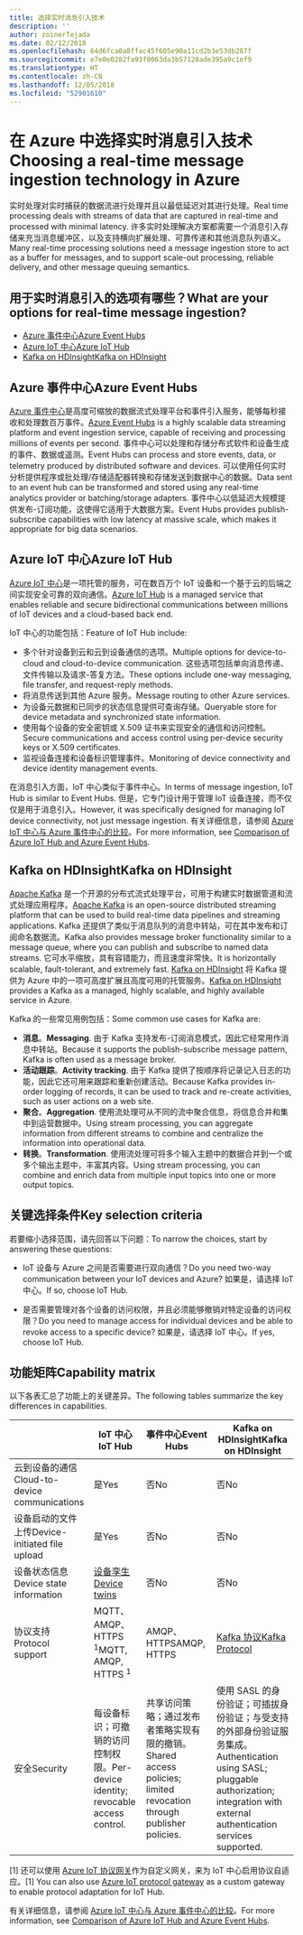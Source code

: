 ```yaml
---
title: 选择实时消息引入技术
description: ''
author: zoinerTejada
ms.date: 02/12/2018
ms.openlocfilehash: 64d6fca0a8ffac45f605e90a11cd2b3e53db287f
ms.sourcegitcommit: e7e0e0282fa93f0063da3b57128ade395a9c1ef9
ms.translationtype: HT
ms.contentlocale: zh-CN
ms.lasthandoff: 12/05/2018
ms.locfileid: "52901610"
---
```

# <a name="choosing-a-real-time-message-ingestion-technology-in-azure"></a><span data-ttu-id="f404a-102">在 Azure 中选择实时消息引入技术</span><span class="sxs-lookup"><span data-stu-id="f404a-102">Choosing a real-time message ingestion technology in Azure</span></span>

<span data-ttu-id="f404a-103">实时处理对实时捕获的数据流进行处理并且以最低延迟对其进行处理。</span><span class="sxs-lookup"><span data-stu-id="f404a-103">Real time processing deals with streams of data that are captured in real-time and processed with minimal latency.</span></span> <span data-ttu-id="f404a-104">许多实时处理解决方案都需要一个消息引入存储来充当消息缓冲区，以及支持横向扩展处理、可靠传递和其他消息队列语义。</span><span class="sxs-lookup"><span data-stu-id="f404a-104">Many real-time processing solutions need a message ingestion store to act as a buffer for messages, and to support scale-out processing, reliable delivery, and other message queuing semantics.</span></span> 

## <a name="what-are-your-options-for-real-time-message-ingestion"></a><span data-ttu-id="f404a-105">用于实时消息引入的选项有哪些？</span><span class="sxs-lookup"><span data-stu-id="f404a-105">What are your options for real-time message ingestion?</span></span>

- [<span data-ttu-id="f404a-106">Azure 事件中心</span><span class="sxs-lookup"><span data-stu-id="f404a-106">Azure Event Hubs</span></span>](/azure/event-hubs/)
- [<span data-ttu-id="f404a-107">Azure IoT 中心</span><span class="sxs-lookup"><span data-stu-id="f404a-107">Azure IoT Hub</span></span>](/azure/iot-hub/)
- [<span data-ttu-id="f404a-108">Kafka on HDInsight</span><span class="sxs-lookup"><span data-stu-id="f404a-108">Kafka on HDInsight</span></span>](/azure/hdinsight/kafka/apache-kafka-get-started)

## <a name="azure-event-hubs"></a><span data-ttu-id="f404a-109">Azure 事件中心</span><span class="sxs-lookup"><span data-stu-id="f404a-109">Azure Event Hubs</span></span>

<span data-ttu-id="f404a-110">[Azure 事件中心](/azure/event-hubs/)是高度可缩放的数据流式处理平台和事件引入服务，能够每秒接收和处理数百万事件。</span><span class="sxs-lookup"><span data-stu-id="f404a-110">[Azure Event Hubs](/azure/event-hubs/) is a highly scalable data streaming platform and event ingestion service, capable of receiving and processing millions of events per second.</span></span> <span data-ttu-id="f404a-111">事件中心可以处理和存储分布式软件和设备生成的事件、数据或遥测。</span><span class="sxs-lookup"><span data-stu-id="f404a-111">Event Hubs can process and store events, data, or telemetry produced by distributed software and devices.</span></span> <span data-ttu-id="f404a-112">可以使用任何实时分析提供程序或批处理/存储适配器转换和存储发送到数据中心的数据。</span><span class="sxs-lookup"><span data-stu-id="f404a-112">Data sent to an event hub can be transformed and stored using any real-time analytics provider or batching/storage adapters.</span></span> <span data-ttu-id="f404a-113">事件中心以低延迟大规模提供发布-订阅功能，这使得它适用于大数据方案。</span><span class="sxs-lookup"><span data-stu-id="f404a-113">Event Hubs provides publish-subscribe capabilities with low latency at massive scale, which makes it appropriate for big data scenarios.</span></span>

## <a name="azure-iot-hub"></a><span data-ttu-id="f404a-114">Azure IoT 中心</span><span class="sxs-lookup"><span data-stu-id="f404a-114">Azure IoT Hub</span></span>

<span data-ttu-id="f404a-115">[Azure IoT 中心](/azure/iot-hub/)是一项托管的服务，可在数百万个 IoT 设备和一个基于云的后端之间实现安全可靠的双向通信。</span><span class="sxs-lookup"><span data-stu-id="f404a-115">[Azure IoT Hub](/azure/iot-hub/) is a managed service that enables reliable and secure bidirectional communications between millions of IoT devices and a cloud-based back end.</span></span>

<span data-ttu-id="f404a-116">IoT 中心的功能包括：</span><span class="sxs-lookup"><span data-stu-id="f404a-116">Feature of IoT Hub include:</span></span>

* <span data-ttu-id="f404a-117">多个针对设备到云和云到设备通信的选项。</span><span class="sxs-lookup"><span data-stu-id="f404a-117">Multiple options for device-to-cloud and cloud-to-device communication.</span></span> <span data-ttu-id="f404a-118">这些选项包括单向消息传递、文件传输以及请求-答复方法。</span><span class="sxs-lookup"><span data-stu-id="f404a-118">These options include one-way messaging, file transfer, and request-reply methods.</span></span>
* <span data-ttu-id="f404a-119">将消息传送到其他 Azure 服务。</span><span class="sxs-lookup"><span data-stu-id="f404a-119">Message routing to other Azure services.</span></span>
* <span data-ttu-id="f404a-120">为设备元数据和已同步的状态信息提供可查询存储。</span><span class="sxs-lookup"><span data-stu-id="f404a-120">Queryable store for device metadata and synchronized state information.</span></span>
* <span data-ttu-id="f404a-121">使用每个设备的安全密钥或 X.509 证书来实现安全的通信和访问控制。</span><span class="sxs-lookup"><span data-stu-id="f404a-121">Secure communications and access control using per-device security keys or X.509 certificates.</span></span>
* <span data-ttu-id="f404a-122">监视设备连接和设备标识管理事件。</span><span class="sxs-lookup"><span data-stu-id="f404a-122">Monitoring of device connectivity and device identity management events.</span></span>

<span data-ttu-id="f404a-123">在消息引入方面，IoT 中心类似于事件中心。</span><span class="sxs-lookup"><span data-stu-id="f404a-123">In terms of message ingestion, IoT Hub is similar to Event Hubs.</span></span> <span data-ttu-id="f404a-124">但是，它专门设计用于管理 IoT 设备连接，而不仅仅是用于消息引入。</span><span class="sxs-lookup"><span data-stu-id="f404a-124">However, it was specifically designed for managing IoT device connectivity, not just message ingestion.</span></span> <span data-ttu-id="f404a-125">有关详细信息，请参阅 [Azure IoT 中心与 Azure 事件中心的比较](/azure/iot-hub/iot-hub-compare-event-hubs)。</span><span class="sxs-lookup"><span data-stu-id="f404a-125">For more information, see [Comparison of Azure IoT Hub and Azure Event Hubs](/azure/iot-hub/iot-hub-compare-event-hubs).</span></span> 

## <a name="kafka-on-hdinsight"></a><span data-ttu-id="f404a-126">Kafka on HDInsight</span><span class="sxs-lookup"><span data-stu-id="f404a-126">Kafka on HDInsight</span></span>

<span data-ttu-id="f404a-127">[Apache Kafka](https://kafka.apache.org/) 是一个开源的分布式流式处理平台，可用于构建实时数据管道和流式处理应用程序。</span><span class="sxs-lookup"><span data-stu-id="f404a-127">[Apache Kafka](https://kafka.apache.org/) is an open-source distributed streaming platform that can be used to build real-time data pipelines and streaming applications.</span></span> <span data-ttu-id="f404a-128">Kafka 还提供了类似于消息队列的消息中转站，可在其中发布和订阅命名数据流。</span><span class="sxs-lookup"><span data-stu-id="f404a-128">Kafka also provides message broker functionality similar to a message queue, where you can publish and subscribe to named data streams.</span></span> <span data-ttu-id="f404a-129">它可水平缩放，具有容错能力，而且速度非常快。</span><span class="sxs-lookup"><span data-stu-id="f404a-129">It is horizontally scalable, fault-tolerant, and extremely fast.</span></span> <span data-ttu-id="f404a-130">[Kafka on HDInsight](/azure/hdinsight/kafka/apache-kafka-get-started) 将 Kafka 提供为 Azure 中的一项可高度扩展且高度可用的托管服务。</span><span class="sxs-lookup"><span data-stu-id="f404a-130">[Kafka on HDInsight](/azure/hdinsight/kafka/apache-kafka-get-started) provides a Kafka as a managed, highly scalable, and highly available service in Azure.</span></span> 

<span data-ttu-id="f404a-131">Kafka 的一些常见用例包括：</span><span class="sxs-lookup"><span data-stu-id="f404a-131">Some common use cases for Kafka are:</span></span>

* <span data-ttu-id="f404a-132">**消息**。</span><span class="sxs-lookup"><span data-stu-id="f404a-132">**Messaging**.</span></span> <span data-ttu-id="f404a-133">由于 Kafka 支持发布-订阅消息模式，因此它经常用作消息中转站。</span><span class="sxs-lookup"><span data-stu-id="f404a-133">Because it supports the publish-subscribe message pattern, Kafka is often used as a message broker.</span></span>
* <span data-ttu-id="f404a-134">**活动跟踪**。</span><span class="sxs-lookup"><span data-stu-id="f404a-134">**Activity tracking**.</span></span> <span data-ttu-id="f404a-135">由于 Kafka 提供了按顺序将记录记入日志的功能，因此它还可用来跟踪和重新创建活动。</span><span class="sxs-lookup"><span data-stu-id="f404a-135">Because Kafka provides in-order logging of records, it can be used to track and re-create activities, such as user actions on a web site.</span></span>
* <span data-ttu-id="f404a-136">**聚合**。</span><span class="sxs-lookup"><span data-stu-id="f404a-136">**Aggregation**.</span></span> <span data-ttu-id="f404a-137">使用流处理可从不同的流中聚合信息，将信息合并和集中到运营数据中。</span><span class="sxs-lookup"><span data-stu-id="f404a-137">Using stream processing, you can aggregate information from different streams to combine and centralize the information into operational data.</span></span>
* <span data-ttu-id="f404a-138">**转换**。</span><span class="sxs-lookup"><span data-stu-id="f404a-138">**Transformation**.</span></span> <span data-ttu-id="f404a-139">使用流处理可将多个输入主题中的数据合并到一个或多个输出主题中，丰富其内容。</span><span class="sxs-lookup"><span data-stu-id="f404a-139">Using stream processing, you can combine and enrich data from multiple input topics into one or more output topics.</span></span>

## <a name="key-selection-criteria"></a><span data-ttu-id="f404a-140">关键选择条件</span><span class="sxs-lookup"><span data-stu-id="f404a-140">Key selection criteria</span></span>

<span data-ttu-id="f404a-141">若要缩小选择范围，请先回答以下问题：</span><span class="sxs-lookup"><span data-stu-id="f404a-141">To narrow the choices, start by answering these questions:</span></span>

- <span data-ttu-id="f404a-142">IoT 设备与 Azure 之间是否需要进行双向通信？</span><span class="sxs-lookup"><span data-stu-id="f404a-142">Do you need two-way communication between your IoT devices and Azure?</span></span> <span data-ttu-id="f404a-143">如果是，请选择 IoT 中心。</span><span class="sxs-lookup"><span data-stu-id="f404a-143">If so, choose IoT Hub.</span></span>

- <span data-ttu-id="f404a-144">是否需要管理对各个设备的访问权限，并且必须能够撤销对特定设备的访问权限？</span><span class="sxs-lookup"><span data-stu-id="f404a-144">Do you need to manage access for individual devices and be able to revoke access to a specific device?</span></span> <span data-ttu-id="f404a-145">如果是，请选择 IoT 中心。</span><span class="sxs-lookup"><span data-stu-id="f404a-145">If yes, choose IoT Hub.</span></span>

## <a name="capability-matrix"></a><span data-ttu-id="f404a-146">功能矩阵</span><span class="sxs-lookup"><span data-stu-id="f404a-146">Capability matrix</span></span>

<span data-ttu-id="f404a-147">以下各表汇总了功能上的关键差异。</span><span class="sxs-lookup"><span data-stu-id="f404a-147">The following tables summarize the key differences in capabilities.</span></span> 

| | <span data-ttu-id="f404a-148">IoT 中心</span><span class="sxs-lookup"><span data-stu-id="f404a-148">IoT Hub</span></span> | <span data-ttu-id="f404a-149">事件中心</span><span class="sxs-lookup"><span data-stu-id="f404a-149">Event Hubs</span></span> | <span data-ttu-id="f404a-150">Kafka on HDInsight</span><span class="sxs-lookup"><span data-stu-id="f404a-150">Kafka on HDInsight</span></span> |
| --- | --- | --- | --- |
| <span data-ttu-id="f404a-151">云到设备的通信</span><span class="sxs-lookup"><span data-stu-id="f404a-151">Cloud-to-device communications</span></span> | <span data-ttu-id="f404a-152">是</span><span class="sxs-lookup"><span data-stu-id="f404a-152">Yes</span></span> | <span data-ttu-id="f404a-153">否</span><span class="sxs-lookup"><span data-stu-id="f404a-153">No</span></span> | <span data-ttu-id="f404a-154">否</span><span class="sxs-lookup"><span data-stu-id="f404a-154">No</span></span> |
| <span data-ttu-id="f404a-155">设备启动的文件上传</span><span class="sxs-lookup"><span data-stu-id="f404a-155">Device-initiated file upload</span></span> | <span data-ttu-id="f404a-156">是</span><span class="sxs-lookup"><span data-stu-id="f404a-156">Yes</span></span> | <span data-ttu-id="f404a-157">否</span><span class="sxs-lookup"><span data-stu-id="f404a-157">No</span></span> | <span data-ttu-id="f404a-158">否</span><span class="sxs-lookup"><span data-stu-id="f404a-158">No</span></span> |
| <span data-ttu-id="f404a-159">设备状态信息</span><span class="sxs-lookup"><span data-stu-id="f404a-159">Device state information</span></span> | [<span data-ttu-id="f404a-160">设备孪生</span><span class="sxs-lookup"><span data-stu-id="f404a-160">Device twins</span></span>](/azure/iot-hub/iot-hub-devguide-device-twins) | <span data-ttu-id="f404a-161">否</span><span class="sxs-lookup"><span data-stu-id="f404a-161">No</span></span> | <span data-ttu-id="f404a-162">否</span><span class="sxs-lookup"><span data-stu-id="f404a-162">No</span></span> |
| <span data-ttu-id="f404a-163">协议支持</span><span class="sxs-lookup"><span data-stu-id="f404a-163">Protocol support</span></span> | <span data-ttu-id="f404a-164">MQTT、AMQP、HTTPS <sup>1</sup></span><span class="sxs-lookup"><span data-stu-id="f404a-164">MQTT, AMQP, HTTPS <sup>1</sup></span></span> | <span data-ttu-id="f404a-165">AMQP、HTTPS</span><span class="sxs-lookup"><span data-stu-id="f404a-165">AMQP, HTTPS</span></span> | [<span data-ttu-id="f404a-166">Kafka 协议</span><span class="sxs-lookup"><span data-stu-id="f404a-166">Kafka Protocol</span></span>](https://cwiki.apache.org/confluence/display/KAFKA/A+Guide+To+The+Kafka+Protocol) |
| <span data-ttu-id="f404a-167">安全</span><span class="sxs-lookup"><span data-stu-id="f404a-167">Security</span></span> | <span data-ttu-id="f404a-168">每设备标识；可撤销的访问控制权限。</span><span class="sxs-lookup"><span data-stu-id="f404a-168">Per-device identity; revocable access control.</span></span> | <span data-ttu-id="f404a-169">共享访问策略；通过发布者策略实现有限的撤销。</span><span class="sxs-lookup"><span data-stu-id="f404a-169">Shared access policies; limited revocation through publisher policies.</span></span> | <span data-ttu-id="f404a-170">使用 SASL 的身份验证；可插拔身份验证；与受支持的外部身份验证服务集成。</span><span class="sxs-lookup"><span data-stu-id="f404a-170">Authentication using SASL; pluggable authorization; integration with external authentication services supported.</span></span> |

<span data-ttu-id="f404a-171">[1] 还可以使用 [Azure IoT 协议网关](/azure/iot-hub/iot-hub-protocol-gateway)作为自定义网关，来为 IoT 中心启用协议自适应。</span><span class="sxs-lookup"><span data-stu-id="f404a-171">[1] You can also use [Azure IoT protocol gateway](/azure/iot-hub/iot-hub-protocol-gateway) as a custom gateway to enable protocol adaptation for IoT Hub.</span></span>

<span data-ttu-id="f404a-172">有关详细信息，请参阅 [Azure IoT 中心与 Azure 事件中心的比较](/azure/iot-hub/iot-hub-compare-event-hubs)。</span><span class="sxs-lookup"><span data-stu-id="f404a-172">For more information, see [Comparison of Azure IoT Hub and Azure Event Hubs](/azure/iot-hub/iot-hub-compare-event-hubs).</span></span>
